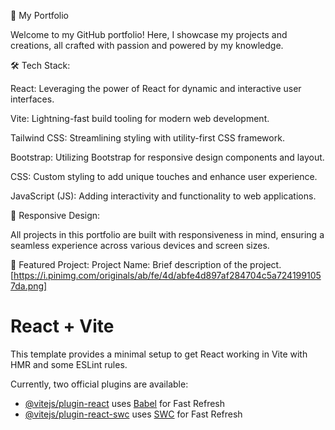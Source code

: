 🚀 My Portfolio

Welcome to my GitHub portfolio! Here, I showcase my projects and creations, all crafted with passion and powered by my knowledge.


🛠 Tech Stack:

React: Leveraging the power of React for dynamic and interactive user interfaces.

Vite: Lightning-fast build tooling for modern web development.

Tailwind CSS: Streamlining styling with utility-first CSS framework.

Bootstrap: Utilizing Bootstrap for responsive design components and layout.

CSS: Custom styling to add unique touches and enhance user experience.

JavaScript (JS): Adding interactivity and functionality to web applications.


🎨 Responsive Design:

All projects in this portfolio are built with responsiveness in mind, ensuring a seamless experience across various devices and screen sizes.

🌟 Featured Project:
Project Name: Brief description of the project. [https://i.pinimg.com/originals/ab/fe/4d/abfe4d897af284704c5a7241991057da.png]


# React + Vite

This template provides a minimal setup to get React working in Vite with HMR and some ESLint rules.

Currently, two official plugins are available:

- [@vitejs/plugin-react](https://github.com/vitejs/vite-plugin-react/blob/main/packages/plugin-react/README.md) uses [Babel](https://babeljs.io/) for Fast Refresh
- [@vitejs/plugin-react-swc](https://github.com/vitejs/vite-plugin-react-swc) uses [SWC](https://swc.rs/) for Fast Refresh
